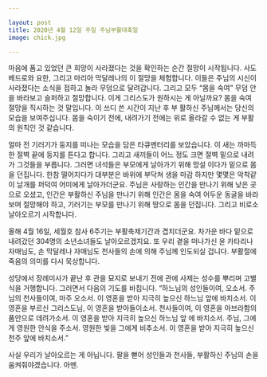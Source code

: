 ```yaml
---

layout: post
title: 2020년 4월 12일 주일 주님부활대축일
image: chick.jpg

---
```


마음에 품고 있었던 큰 희망이 사라졌다는 것을 확인하는 순간 절망이 시작됩니다. 사도 베드로와 요한, 그리고 마리아 막달레나의 이 절망을 체험합니다. 이들은 주님의 시신이 사라졌다는 소식을 접하고 놀라 무덤으로 달려갑니다. 그리고 모두 “몸을 숙여” 무덤 안을 바라보고 슬퍼하고 절망합니다. 이게 그리스도가 원하시는 게 아닐까요? 몸을 숙여 절망을 직시하는 것 말입니다. 이 쓰디 쓴 시간이 지난 후 부 활하신 주님께서는 당신의 모습을 보여주십니다. 몸을 숙이기 전에, 내려가기 전에는 위로 올라갈 수 없는 게 부활의 원칙인 것 같습니다.

얼마 전 기러기가 둥지를 떠나는 모습을 담은 타큐멘터리를 보았습니다. 이 새는 까마득한 절벽 끝에 둥지를 튼다고 합니다. 그리고 새끼들이 어느 정도 크면 절벽 밑으로 내려가 그것들을 부릅니다. 그러면 녀석들은 부모에게 날아가기 위해 망설 이다가 밑으로 몸을 던집니다. 한참 떨어지다가 대부분은 바위에 부닥쳐 생을 마감 하지만 몇몇은 악착같이 날개를 퍼덕여 어미에게 날아가더군요.
주님은 사랑하는 인간을 만나기 위해 낮은 곳으로 오셨고, 
인간은 부활하신 주님을 만나기 위해 인간은 몸을 숙여 어두운 동굴을 바라보며 절망해야 하고, 기러기는 부모를 만나기 위해 땅으로 몸을 던집니다. 그리고 비로소 날아오르기 시작합니다. 

올해 4월 16일, 세월호 참사 6주기는 부활축제기간과 겹치더군요. 
차가운 바다 밑으로 내려갔던 304명의 소년소녀들도 날아오르겠지요. 
또 우리 곁을 떠나가신 윤 카타리나 자매님도, 
손 막달레나 자매님도 천사들의 손에 의해 주님께 인도되실 겁니다. 
부활절에 죽음의 의미를 다시 묵상합니다.

성당에서 장례미사가 끝난 후 관을 묘지로 보내기 전에 관에 사제는 성수를 뿌리며 고별식을 거행합니다. 그러면서 다음의 기도를 바칩니다. “하느님의 성인들이여, 오소서. 주님의 천사들이여, 마주 오소서. 이 영혼을 받아 지극히 높으신 하느님 앞에 바치소서. 이 영혼을 부르신 그리스도님, 이 영혼을 받아들이소서. 천사들이여, 이 영혼을 아브라함의 품안으로 데려가소서. 이 영혼을 받아 지극히 높으신 하느님 앞 에 바치소서. 주님, 그에게 영원한 안식을 주소서. 영원한 빛을 그에게 비추소서. 이 영혼을 받아 지극히 높으신 천주 앞에 바치소서.” 

사실 우리가 날아오르는 게 아닙니다. 
팔을 뻗어 성인들과 천사들, 부활하신 주님의 손을 움켜줘야겠습니다. 아멘.
